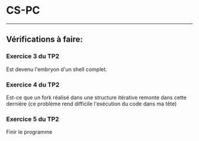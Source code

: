 # CS-PC
***
## Vérifications à faire:
### Exercice 3 du TP2
Est devenu l'embryon d'un shell complet.
### Exercice 4 du TP2
Est-ce que un fork réalisé dans une structure itérative remonte dans cette dernière (ce problème rend difficile l'exécution du code dans ma tête)
### Exercice 5 du TP2
Finir le programme
